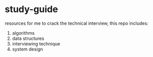 # study-guide
resources for me to crack the technical interview,
this repo includes:
1. algorithms
2. data structures
3. interviewing technique
4. system design
   

